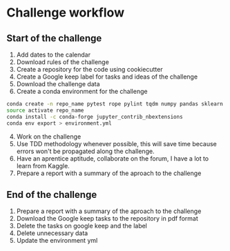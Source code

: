 # Challenge workflow

## Start of the challenge
1. Add dates to the calendar
1. Download rules of the challenge
2. Create a repository for the code using cookiecutter
3. Create a Google keep label for tasks and ideas of the challenge
3. Download the challenge data
4. Create a conda environment for the challenge

```bash
conda create -n repo_name pytest rope pylint tqdm numpy pandas sklearn
source activate repo_name
conda install -c conda-forge jupyter_contrib_nbextensions
conda env export > environment.yml
```

4. Work on the challenge
5. Use TDD methodology whenever possible, this will save time because errors
won't be propagated along the challenge.
5. Have an aprentice aptitude, collaborate on the forum, I have a lot to learn
from Kaggle.
5. Prepare a report with a summary of the aproach to the challenge

## End of the challenge
1. Prepare a report with a summary of the aproach to the challenge
6. Download the Google keep tasks to the repository in pdf format
6. Delete the tasks on google keep and the label
7. Delete unnecessary data
8. Update the environment yml

